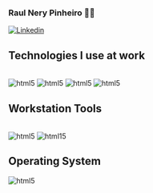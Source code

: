 

 ### Raul Nery Pinheiro 👋🏻 

 [![Linkedin](https://img.shields.io/badge/linkedin-%230077B5.svg?style=for-the-badge&logo=linkedin&logoColor=white)](https://www.linkedin.com/in/raul-nery-pinheiro-b922062a0//)


 ## Technologies I use at work 

 <div style="display: inline_block".><br/>

 <img aling="cener" alt="html5" src="https://img.shields.io/badge/Java-ED8B00?style=for-the-badge&logo=openjdk&logoColor=white" />
 <img aling="center" alt="html5" src="https://img.shields.io/badge/JavaScript-323330?style=for-the-badge&logo=javascript&logoColor=F7DF1E" />
<img aling="center" alt="html5" src="https://img.shields.io/badge/SpringBoot-6DB33F?style=flat-square&logo=Spring&logoColor=white" />
  <img aling="center" alt="html5" src="https://img.shields.io/badge/MySQL-00000F?style=for-the-badge&logo=mysql&logoColor=white)" />

 ## Workstation Tools

 <div style="display: inline_block".><br/>

 <img aling="center" alt="html5"  src="https://img.shields.io/badge/Eclipse-2C2255?style=for-the-badge&logo=eclipse&logoColor=white" />
 <img aling="center" alt="html15  "src="https://img.shields.io/badge/Postman-FF6C37.svg?style=for-the-badge&logo=Postman&logoColor=white" />


 ## Operating System

 <img aling="center" alt="html5" src="https://img.shields.io/badge/Windows-0078D6?style=for-the-badge&logo=windows&logoColor=white" />
 
